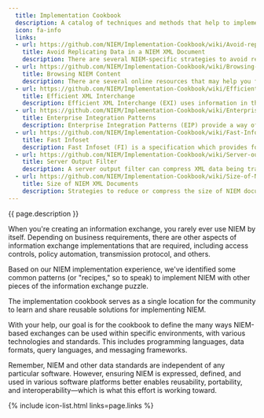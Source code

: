 ```yaml
---
  title: Implementation Cookbook
  description: A catalog of techniques and methods that help to implement NIEM.
  icon: fa-info
  links:
  - url: https://github.com/NIEM/Implementation-Cookbook/wiki/Avoid-replicating-data-in-a-NIEM-XML-document
    title: Avoid Replicating Data in a NIEM XML Document
    description: There are several NIEM-specific strategies to avoid replicating data within a NIEM XML document.
  - url: https://github.com/NIEM/Implementation-Cookbook/wiki/Browsing-the-content-of-NIEM
    title: Browsing NIEM Content
    description: There are several online resources that may help you find out what is in NIEM.
  - url: https://github.com/NIEM/Implementation-Cookbook/wiki/Efficient-XML-Interchange
    title: Efficient XML Interchange
    description: Efficient XML Interchange (EXI) uses information in the XML Schema for an XML document to optimize compression of XML documents.
  - url: https://github.com/NIEM/Implementation-Cookbook/wiki/Enterprise-Integration-Patterns
    title: Enterprise Integration Patterns
    description: Enterprise Integration Patterns (EIP) provide a way of thinking about and expressing integration between and across systems, languages, APIs, and databases.
  - url: https://github.com/NIEM/Implementation-Cookbook/wiki/Fast-Infoset
    title: Fast Infoset
    description: Fast Infoset (FI) is a specification which provides for compression of XML documents.
  - url: https://github.com/NIEM/Implementation-Cookbook/wiki/Server-output-filter
    title: Server Output Filter
    description: A server output filter can compress XML data being transmitted.
  - url: https://github.com/NIEM/Implementation-Cookbook/wiki/Size-of-NIEM-XML-documents
    title: Size of NIEM XML Documents
    description: Strategies to reduce or compress the size of NIEM documents.
---
```


{{ page.description }}

When you're creating an information exchange, you rarely ever use NIEM by itself. Depending on business requirements, there are other aspects of information exchange implementations that are required, including access controls, policy automation, transmission protocol, and others.

Based on our NIEM implementation experience, we've identified some common patterns (or "recipes," so to speak) to implement NIEM with other pieces of the information exchange puzzle.

The implementation cookbook serves as a single location for the community to learn and share reusable solutions for implementing NIEM.

With your help, our goal is for the cookbook to define the many ways NIEM-based exchanges can be used within specific environments, with various technologies and standards. This includes programming languages, data formats, query languages, and messaging frameworks.

Remember, NIEM and other data standards are independent of any particular software. However, ensuring NIEM is expressed, defined, and used in various software platforms better enables reusability, portability, and interoperability—which is what this effort is working toward.

{% include icon-list.html links=page.links %}
